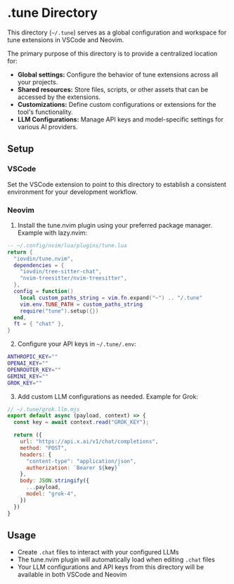 # .tune Directory

This directory (`~/.tune`) serves as a global configuration and workspace for tune extensions in VSCode and Neovim.

The primary purpose of this directory is to provide a centralized location for:

- **Global settings:** Configure the behavior of tune extensions across all your projects.
- **Shared resources:** Store files, scripts, or other assets that can be accessed by the extensions.
- **Customizations:** Define custom configurations or extensions for the tool's functionality.
- **LLM Configurations:** Manage API keys and model-specific settings for various AI providers.

## Setup

### VSCode

Set the VSCode extension to point to this directory to establish a consistent environment for your development workflow.

### Neovim

1. Install the tune.nvim plugin using your preferred package manager. Example with lazy.nvim:

```lua
-- ~/.config/nvim/lua/plugins/tune.lua
return {
  "iovdin/tune.nvim",
  dependencies = {
    "iovdin/tree-sitter-chat",
    "nvim-treesitter/nvim-treesitter",
  },
  config = function()
    local custom_paths_string = vim.fn.expand("~") .. "/.tune"
    vim.env.TUNE_PATH = custom_paths_string
    require("tune").setup({})
  end,
  ft = { "chat" },
}
```

2. Configure your API keys in `~/.tune/.env`:

```bash
ANTHROPIC_KEY=""
OPENAI_KEY=""
OPENROUTER_KEY=""
GEMINI_KEY=""
GROK_KEY=""
```

3. Add custom LLM configurations as needed. Example for Grok:

```js
// ~/.tune/grok.llm.mjs
export default async (payload, context) => {
  const key = await context.read("GROK_KEY");

  return ({
    url: "https://api.x.ai/v1/chat/completions",
    method: "POST",
    headers: {
      "content-type": "application/json",
      authorization: `Bearer ${key}`
    },
    body: JSON.stringify({
      ...payload,
      model: "grok-4",
    })
  })
}
```

## Usage

- Create `.chat` files to interact with your configured LLMs
- The tune.nvim plugin will automatically load when editing `.chat` files
- Your LLM configurations and API keys from this directory will be available in both VSCode and Neovim
